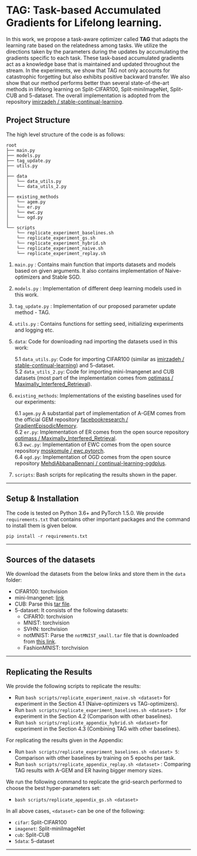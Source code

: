 # TAG: Task-based Accumulated Gradients for Lifelong learning.

In this work, we propose a task-aware optimizer called **TAG** that adapts the learning rate based on the relatedness among tasks. 
We utilize the directions taken by the parameters during the updates by accumulating the gradients specific to each task. 
These task-based accumulated gradients act as a knowledge base that is maintained and updated throughout the stream. 
In the experiments, we show that TAG not only accounts for catastrophic forgetting but also exhibits positive backward transfer. 
We also show that our method performs better than several state-of-the-art methods in lifelong learning on Split-CIFAR100, Split-miniImageNet, Split-CUB and 5-dataset. 
The overall implementation is adopted from the repository [imirzadeh / stable-continual-learning](https://github.com/imirzadeh/stable-continual-learning).

## Project Structure
The high level structure of the code is as follows:

```
root
├── main.py
├── models.py
├── tag_update.py
├── utils.py
│
├── data
│   └── data_utils.py
│   └── data_utils_2.py   
│
├── existing_methods
│   └── agem.py
│   └── er.py
│   └── ewc.py
│   └── ogd.py
│
└── scripts
    └── replicate_experiment_baselines.sh
    └── replicate_experiment_gs.sh
    └── replicate_experiment_hybrid.sh
    └── replicate_experiment_naive.sh
    └── replicate_experiment_replay.sh

```

1. `main.py`   : Contains main function that imports datasets and models based on given arguments. It also contains implementation of Naive-optimizers and Stable SGD.      
2. `models.py`   : Implementation of different deep learning models used in this work.      
3. `tag_update.py`   : Implementation of our proposed parameter update method - TAG.      
4. `utils.py`   : Contains functions for setting seed, initializing experiments and logging etc.      
5. `data`: Code for downloading nad importing the datasets used in this work:
    
    5.1 `data_utils.py`:  Code for importing CIFAR100 (similar as [imirzadeh / stable-continual-learning](https://github.com/imirzadeh/stable-continual-learning)) and 5-dataset.  
    5.2 `data_utils_2.py`:  Code for importing mini-Imangenet and CUB datasets (most part of the implementation comes from [optimass / Maximally_Interfered_Retrieval](https://github.com/optimass/Maximally_Interfered_Retrieval)).  
6. `existing_methods`: Implementations of the existing baselines used for our experiments:   
    
    6.1 `agem.py` A substantial part of implementation of A-GEM comes from the official GEM repository [facebookresearch / GradientEpisodicMemory](https://github.com/facebookresearch/GradientEpisodicMemory).   
    6.2 `er.py`: Implementation of ER comes from the open source repository [optimass / Maximally_Interfered_Retrieval](https://github.com/optimass/Maximally_Interfered_Retrieval).  
    6.3 `ewc.py`: Implementation of EWC comes from the open source repository [moskomule / ewc.pytorch](https://github.com/moskomule/ewc.pytorch).  
    6.4 `ogd.py`: Implementation of OGD comes from the open source repository [MehdiAbbanaBennani / continual-learning-ogdplus](https://github.com/MehdiAbbanaBennani/continual-learning-ogdplus). 
7. `scripts`: Bash scripts for replicating the results shown in the paper.
 ___
 
## Setup & Installation
The code is tested on Python 3.6+ and PyTorch 1.5.0. We provide ``requirements.txt`` that contains other important packages and the command to install them is given below.
```
pip install -r requirements.txt
```
 ___

## Sources of the datasets
We download the datasets from the below links and store them in the `data` folder:
 * CIFAR100: torchvision
 * mini-Imangenet: [link](https://www.kaggle.com/whitemoon/miniimagenet)
 * CUB: Parse this [tar file](https://drive.google.com/file/d/1hbzc_P1FuxMkcabkgn9ZKinBwW683j45/view).
 * 5-dataset: It consists of the following datasets:
    * CIFAR10: torchvision
    * MNIST: torchvision
    * SVHN: torchvision
    * notMNIST: Parse the `notMNIST_small.tar` file that is downloaded from [this link](https://yaroslavvb.com/upload/notMNIST/).
    * FashionMNIST: torchvision

 ___

## Replicating the Results
We provide the following scripts to replicate the results:   
 * Run ```bash scripts/replicate_experiment_naive.sh <dataset>``` for experiment in the Section 4.1 (Naive-optimizers vs TAG-optimizers).   
 * Run ```bash scripts/replicate_experiment_baselines.sh <dataset> 1``` for experiment in the Section 4.2 (Comparison with other baselines).
 * Run ```bash scripts/replicate_appendix_hybrid.sh <dataset>```  for experiment in the Section 4.3 (Combining TAG with other baselines).
 
For replicating the results given in the Appendix:
 * Run ```bash scripts/replicate_experiment_baselines.sh <dataset> 5```: Comparison with other baselines by training on 5 epochs per task.
 * Run ```bash scripts/replicate_appendix_replay.sh <dataset>``` : Comparing TAG results with A-GEM and ER having bigger memory sizes.

We run the following command to replicate the grid-search performed to choose the best hyper-parameters set:
 * ```bash scripts/replicate_appendix_gs.sh <dataset>```

In all above cases, `<dataset>` can be one of the following:
 * `cifar`: Split-CIFAR100
 * `imagenet`: Split-miniImageNet
 * `cub`: Split-CUB
 * `5data`: 5-dataset
 
 ___
